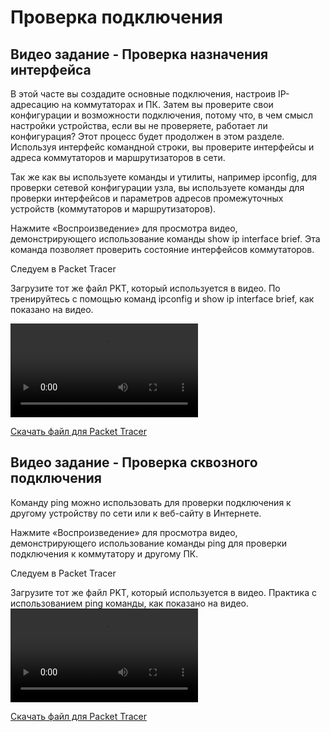 # Проверка подключения

<!-- 2.8.1 -->
## Видео задание - Проверка назначения интерфейса
В этой часте вы создадите основные подключения, настроив IP-адресацию на коммутаторах и ПК. Затем вы проверите свои конфигурации и возможности подключения, потому что, в чем смысл настройки устройства, если вы не проверяете, работает ли конфигурация? Этот процесс будет продолжен в этом разделе. Используя интерфейс командной строки, вы проверите интерфейсы и адреса коммутаторов и маршрутизаторов в сети.

Так же как вы используете команды и утилиты, например ipconfig, для проверки сетевой конфигурации узла, вы используете команды для проверки интерфейсов и параметров адресов промежуточных устройств (коммутаторов и маршрутизаторов).

Нажмите «Воспроизведение» для просмотра видео, демонстрирующего использование команды show ip interface brief. Эта команда позволяет проверить состояние интерфейсов коммутаторов.

Следуем в Packet Tracer

Загрузите тот же файл PKT, который используется в видео. По тренируйтесь с помощью команд ipconfig и show ip interface brief, как показано на видео.

![](./assets/2.8.1.mp4)

[Скачать файл для Packet Tracer](./assets/2.8.1-video-activity---test-the-interface-assignment_ru-RU.pkt)

<!-- 2.8.2-->
## Видео задание - Проверка сквозного подключения
Команду ping можно использовать для проверки подключения к другому устройству по сети или к веб-сайту в Интернете.

Нажмите «Воспроизведение» для просмотра видео, демонстрирующего использование команды ping для проверки подключения к коммутатору и другому ПК.

Следуем в Packet Tracer

Загрузите тот же файл PKT, который используется в видео. Практика с использованием ping команды, как показано на видео.
![](./assets/2.8.2.mp4)

[Скачать файл для Packet Tracer](./assets/2.8.2-video-activity---test-end-to-end-connectivity_ru-RU.pkt)
